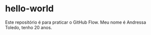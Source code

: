 # hello-world
Este repositório é para praticar o GitHub Flow.
Meu nome é Andressa Toledo, tenho 20 anos.
